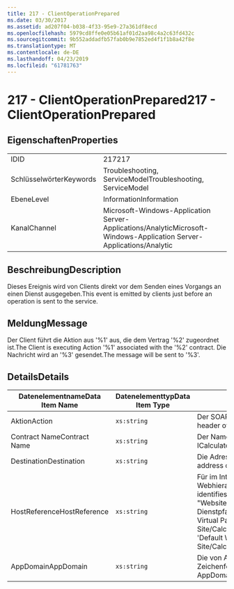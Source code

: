 ```yaml
---
title: 217 - ClientOperationPrepared
ms.date: 03/30/2017
ms.assetid: ad207f04-b038-4f33-95e9-27a361df8ecd
ms.openlocfilehash: 5979cd8ffe0e05b61af01d2aa98c4a2c63fd432c
ms.sourcegitcommit: 9b552addadfb57fab0b9e7852ed4f1f1b8a42f8e
ms.translationtype: MT
ms.contentlocale: de-DE
ms.lasthandoff: 04/23/2019
ms.locfileid: "61781763"
---
```

# <a name="217---clientoperationprepared"></a><span data-ttu-id="865ec-102">217 - ClientOperationPrepared</span><span class="sxs-lookup"><span data-stu-id="865ec-102">217 - ClientOperationPrepared</span></span>
## <a name="properties"></a><span data-ttu-id="865ec-103">Eigenschaften</span><span class="sxs-lookup"><span data-stu-id="865ec-103">Properties</span></span>  
  
|||  
|-|-|  
|<span data-ttu-id="865ec-104">ID</span><span class="sxs-lookup"><span data-stu-id="865ec-104">ID</span></span>|<span data-ttu-id="865ec-105">217</span><span class="sxs-lookup"><span data-stu-id="865ec-105">217</span></span>|  
|<span data-ttu-id="865ec-106">Schlüsselwörter</span><span class="sxs-lookup"><span data-stu-id="865ec-106">Keywords</span></span>|<span data-ttu-id="865ec-107">Troubleshooting, ServiceModel</span><span class="sxs-lookup"><span data-stu-id="865ec-107">Troubleshooting, ServiceModel</span></span>|  
|<span data-ttu-id="865ec-108">Ebene</span><span class="sxs-lookup"><span data-stu-id="865ec-108">Level</span></span>|<span data-ttu-id="865ec-109">Information</span><span class="sxs-lookup"><span data-stu-id="865ec-109">Information</span></span>|  
|<span data-ttu-id="865ec-110">Kanal</span><span class="sxs-lookup"><span data-stu-id="865ec-110">Channel</span></span>|<span data-ttu-id="865ec-111">Microsoft-Windows-Application Server-Applications/Analytic</span><span class="sxs-lookup"><span data-stu-id="865ec-111">Microsoft-Windows-Application Server-Applications/Analytic</span></span>|  
  
## <a name="description"></a><span data-ttu-id="865ec-112">Beschreibung</span><span class="sxs-lookup"><span data-stu-id="865ec-112">Description</span></span>  
 <span data-ttu-id="865ec-113">Dieses Ereignis wird von Clients direkt vor dem Senden eines Vorgangs an einen Dienst ausgegeben.</span><span class="sxs-lookup"><span data-stu-id="865ec-113">This event is emitted by clients just before an operation is sent to the service.</span></span>  
  
## <a name="message"></a><span data-ttu-id="865ec-114">Meldung</span><span class="sxs-lookup"><span data-stu-id="865ec-114">Message</span></span>  
 <span data-ttu-id="865ec-115">Der Client führt die Aktion aus '%1' aus, die dem Vertrag '%2' zugeordnet ist.</span><span class="sxs-lookup"><span data-stu-id="865ec-115">The Client is executing Action '%1' associated with the '%2' contract.</span></span> <span data-ttu-id="865ec-116">Die Nachricht wird an '%3' gesendet.</span><span class="sxs-lookup"><span data-stu-id="865ec-116">The message will be sent to '%3'.</span></span>  
  
## <a name="details"></a><span data-ttu-id="865ec-117">Details</span><span class="sxs-lookup"><span data-stu-id="865ec-117">Details</span></span>  
  
|<span data-ttu-id="865ec-118">Datenelementname</span><span class="sxs-lookup"><span data-stu-id="865ec-118">Data Item Name</span></span>|<span data-ttu-id="865ec-119">Datenelementtyp</span><span class="sxs-lookup"><span data-stu-id="865ec-119">Data Item Type</span></span>|<span data-ttu-id="865ec-120">Beschreibung</span><span class="sxs-lookup"><span data-stu-id="865ec-120">Description</span></span>|  
|--------------------|--------------------|-----------------|  
|<span data-ttu-id="865ec-121">Aktion</span><span class="sxs-lookup"><span data-stu-id="865ec-121">Action</span></span>|`xs:string`|<span data-ttu-id="865ec-122">Der SOAP-Aktionsheader der ausgehenden Nachricht.</span><span class="sxs-lookup"><span data-stu-id="865ec-122">The SOAP action header of the outgoing message.</span></span>|  
|<span data-ttu-id="865ec-123">Contract Name</span><span class="sxs-lookup"><span data-stu-id="865ec-123">Contract Name</span></span>|`xs:string`|<span data-ttu-id="865ec-124">Der Name des Vertrags.</span><span class="sxs-lookup"><span data-stu-id="865ec-124">The name of the contract.</span></span> <span data-ttu-id="865ec-125">Beispiel: ICalculator.</span><span class="sxs-lookup"><span data-stu-id="865ec-125">Example: ICalculator.</span></span>|  
|<span data-ttu-id="865ec-126">Destination</span><span class="sxs-lookup"><span data-stu-id="865ec-126">Destination</span></span>|`xs:string`|<span data-ttu-id="865ec-127">Die Adresse des Dienstendpunkts, an den die Nachricht gesendet wird.</span><span class="sxs-lookup"><span data-stu-id="865ec-127">The address of the service endpoint that the message is sent to.</span></span>|  
|<span data-ttu-id="865ec-128">HostReference</span><span class="sxs-lookup"><span data-stu-id="865ec-128">HostReference</span></span>|`xs:string`|<span data-ttu-id="865ec-129">Für im Internet gehostete Dienste identifiziert dieses Feld den Dienst in der Webhierarchie eindeutig.</span><span class="sxs-lookup"><span data-stu-id="865ec-129">For Web-hosted services, this field uniquely identifies the service in the Web hierarchy.</span></span> <span data-ttu-id="865ec-130">Das Format ist definiert als "Website Namen virtueller Anwendungspfad&#124;virtueller Dienstpfad&#124;ServiceName".</span><span class="sxs-lookup"><span data-stu-id="865ec-130">Its format is defined as 'Web Site Name Application Virtual Path&#124;Service Virtual Path&#124;ServiceName'.</span></span> <span data-ttu-id="865ec-131">Beispiel: "Default Web Site/CalculatorApplication&#124;/CalculatorService.svc&#124;CalculatorService'.</span><span class="sxs-lookup"><span data-stu-id="865ec-131">Example: 'Default Web Site/CalculatorApplication&#124;/CalculatorService.svc&#124;CalculatorService'.</span></span>|  
|<span data-ttu-id="865ec-132">AppDomain</span><span class="sxs-lookup"><span data-stu-id="865ec-132">AppDomain</span></span>|`xs:string`|<span data-ttu-id="865ec-133">Die von AppDomain.CurrentDomain.FriendlyName zurückgegebene Zeichenfolge.</span><span class="sxs-lookup"><span data-stu-id="865ec-133">The string returned by AppDomain.CurrentDomain.FriendlyName.</span></span>|
